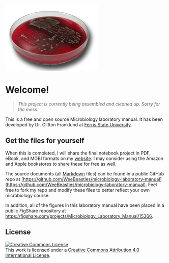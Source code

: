 ![Blood agar](/assets/blood.jpg)

# Welcome!

>_This project is currently being assembled and cleaned up. Sorry for the mess._

This is a free and open source Microbiology laboratory manual. It has been developed by Dr. Clifton Franklund at [Ferris State University](http://www.ferris.edu).

## Get the files for yourself

When this is completed, I will share the final notebook project in PDF, eBook, and MOBI formats on my [website](http://franklund-micro.com). I may consider using the Amazon and Apple bookstores to share these for free as well.  

The source documents (all [Markdown](https://daringfireball.net/projects/markdown/) files) can be found in a public GitHub repo at [https://github.com/WeeBeasties/microbiology-laboratory-manual](https://github.com/WeeBeasties/microbiology-laboratory-manual). Feel free to fork my repo and modify these files to better reflect your own microbiology course.  

In addition, all of the figures in this laboratory manual have been placed in a public FigShare repository at [https:\/\/figshare.com\/projects\/Microbiology\_Laboratory\_Manual\/15366](https://figshare.com/projects/Microbiology_Laboratory_Manual/15366).

## License

<a rel="license" href="http://creativecommons.org/licenses/by/4.0/"><img alt="Creative Commons License" style="border-width:0" src="https://i.creativecommons.org/l/by/4.0/88x31.png" /></a><br />This work is licensed under a <a rel="license" href="http://creativecommons.org/licenses/by/4.0/">Creative Commons Attribution 4.0 International License</a>.
